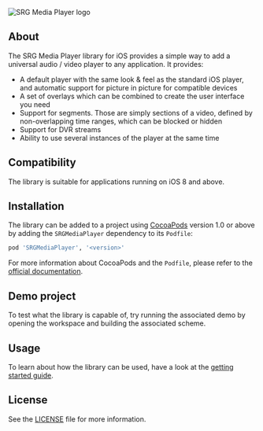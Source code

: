 ![SRG Media Player logo](README-images/logo.png)

## About

The SRG Media Player library for iOS provides a simple way to add a universal audio / video player to any application. It provides:

* A default player with the same look & feel as the standard iOS player, and automatic support for picture in picture for compatible devices
* A set of overlays which can be combined to create the user interface you need
* Support for segments. Those are simply sections of a video, defined by non-overlapping time ranges, which can be blocked or hidden
* Support for DVR streams
* Ability to use several instances of the player at the same time

## Compatibility

The library is suitable for applications running on iOS 8 and above.

## Installation

The library can be added to a project using [CocoaPods](http://cocoapods.org/) version 1.0 or above by adding the `SRGMediaPlayer` dependency to its `Podfile`:
    
```ruby
pod 'SRGMediaPlayer', '<version>'
```

For more information about CocoaPods and the `Podfile`, please refer to the [official documentation](http://guides.cocoapods.org/).

## Demo project

To test what the library is capable of, try running the associated demo by opening the workspace and building the associated scheme.

## Usage

To learn about how the library can be used, have a look at the [getting started guide](Documentation/Getting-started.md).

## License

See the [LICENSE](LICENSE) file for more information.
